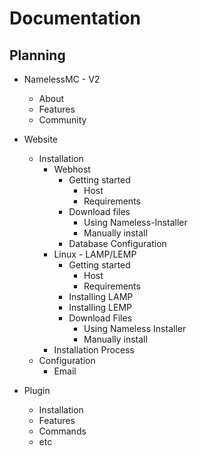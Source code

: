 # Documentation

## Planning

* NamelessMC - V2
  * About
  * Features
  * Community
* Website
  * Installation
    * Webhost
      * Getting started
        * Host
        * Requirements
      * Download files
          * Using Nameless-Installer
          * Manually install
      * Database Configuration
    * Linux - LAMP/LEMP
      * Getting started
        * Host
        * Requirements
      * Installing LAMP
      * Installing LEMP
      * Download Files
        * Using Nameless Installer
        * Manually install
    * Installation Process
  * Configuration
    * Email
    

* Plugin
  * Installation
  * Features
  * Commands
  * etc
  
